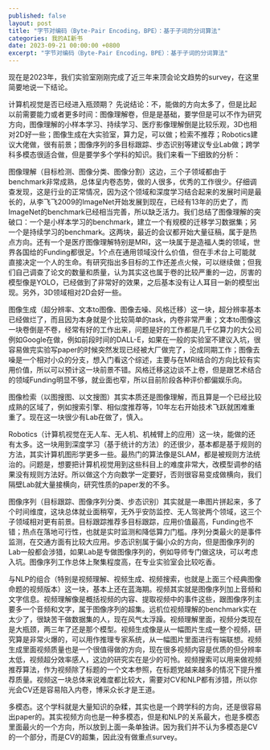 ```yaml
---
published: false
layout: post
title: "字节对编码（Byte-Pair Encoding，BPE）：基于子词的分词算法"
categories: 我的AI新书
date: 2023-09-21 00:00:00 +0800
excerpt: "字节对编码（Byte-Pair Encoding，BPE）：基于子词的分词算法"
---
```


现在是2023年，我们实验室刚刚完成了近三年来顶会论文趋势的survey，在这里简要地说一下结论。

计算机视觉是否已经进入瓶颈期？
先说结论：不，能做的方向太多了，但是比起以前需要能力或者更多时间：图像理解卷，但是是基础，要学但是可以不作为研究方向，图像理解的小样本学习、持续学习、医疗影像理解倒是比较乐观，3D也相对2D好一些；图像生成在大实验室，算力足，可以做；检索不推荐；Robotics建议大佬做，很有前景；图像序列的多目标跟踪、步态识别等建议专业Lab做；跨学科多模态很适合做，但是要学多个学科的知识。我们来看一下细致的分析：

图像理解（目标检测、图像分类、图像分割）这边，三个子领域都由于benchmark非常成熟，总体呈内卷态势，做的人很多，优秀的工作很少。仔细调查发现，这是行业的正常情况，因为这个领域和深度学习结合起来的发展时间是最长的，从李飞飞2009的ImageNet开始发展到现在，已经有13年的历史了，而ImageNet的benchmark已经相当完善，所以缺乏活力。我们总结了图像理解的突破口：一个是小样本学习的benchmark，建立一个有规模的迁移学习数据集；另一个是持续学习的benchmark。这两块，最近的会议都开始大量征稿，属于是热点方向。还有一个是医疗图像理解特别是MRI，这一块属于是造福人类的领域，世界各国给的Funding都很足。1个点在通用领域没什么价值，但在手术台上可能就直接决定一个人的生命。有研究指出多目标的工作还差点火候，可以继续做；但我们自己调查了论文的数量和质量，认为其实这也属于卷的比较严重的一边，厉害的模型像是YOLO，已经做到了非常好的效果，之后基本没有让人耳目一新的模型出现。另外，3D领域相对2D会好一些。



图像生成（超分辨率、文本to图像、图像去噪、风格迁移）这一块，超分辨率基本已经做烂了，而且因为本身就是个比较简单的task，内卷非常严重；文本to图像这一块卷倒是不卷，经常有好的工作出来，问题是好的工作都是几千亿算力的大公司例如Google在做，例如前段时间的DALL-E，如果在一般的实验室不建议入坑，很容易做完实验写paper的时候突然发现已经被大厂做完了，沦成同期工作；图像去噪是一个相对小众的分支，想入门看这个综述，主要与在MRI结合的方向比较有实用价值，所以可以预计这一块前景不错。风格迁移这边谈不上卷，但是跟艺术结合的领域Funding明显不够，就业面也窄，所以目前阶段各种评价都偏娱乐向。



图像检索（以图搜图、以文搜图）其实本质还是图像理解，而且算是一个已经比较成熟的区域了，例如搜索引擎、相似度推荐等，10年左右开始技术飞跃就困难重重了。现在这一块很少有Lab在做了，慎入。



Robotics（计算机视觉在无人车、无人机、机械臂上的应用）这一块，能做的还有太多。这一块用到深度学习（基于统计的方法）的还很少，基本都是基于规则的方法，其实计算机图形学更多一些。最热门的算法像是SLAM，都是被规则方法统治的。问题是，想要把计算机视觉用到这些科目上的难度非常大，改模型调参的结果没有规则方法好。所以做这个方向数学一定要好，否则很容易变成做横向，我们隔壁Lab就大量接横向，研究性质的paper发的不多。



图像序列（目标跟踪、图像序列分类、步态识别）其实就是一串图片拼起来，多了个时间维度，这块总体就业面稍窄，无外乎安防监控、无人驾驶两个领域，这三个子领域相对更有前景。目标跟踪推荐多目标跟踪，应用价值最高，Funding也不错；热点在落地可行性，也就是实时监测和降低算力门槛。序列分类最火的是事件监测，在交通方面有比较大应用。步态识别属于偏小众的方向，但是图像序列的Lab一般都会涉猎，如果Lab是专做图像序列的，例如导师专门做这块，可以考虑入坑。图像序列工作总体上聚集程度高，在专业实验室会比较吃香。



与NLP的组合（特别是视频理解、视频生成、视频搜索，也就是上面三个经典图像命题的视频版本）这一块，基本上还在蓝海期。视频其实就是图像序列加上音频和文字信息。视频理解像是概括视频的内容、提取视频中的事件这些，跟图像序列主要多一个音频和文字，属于图像序列的超集。远机位视频理解的benchmark实在太少了，很缺苦干做数据集的人，现在风气太浮躁。视频理解里面，视频分类现在是大瓶颈，两三年了还是那个模型。视频生成像是从一幅图片生成一整个视频，研究算是非常火爆的，可以用作推理专家系统，从一幅图片里面进行有端联想。视频生成里面视频质量也是一个很值得做的方向，现在很多视频内容是优质的但分辨率太低，视频超分效率感人，这边的研究实在是少的可怜。视频搜索可以用来做视频推荐算法，作为视频除了标题的一个文本参照，在标题党越来越多的情况下提升推荐质量。视频这一块总体来说难度都比较大，需要对CV和NLP都有涉猎，所以你光会CV还是容易陷入内卷，博采众长才是王道。



多模态。这个学科就是大量知识的杂糅，其实也是一个跨学科的方向，还是很容易出paper的。其实视频方向也是一种多模态，但是和NLP的关系最大，也是多模态里面最火的一个方向，所以放到上面一条单独讲。因为我们并不认为多模态是CV的一个部分，而是CV的超集，因此没有做重点survey。